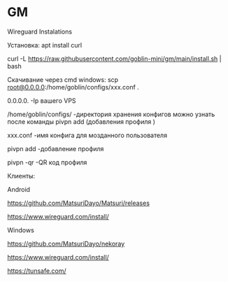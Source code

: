 # GM
Wireguard Instalations

Установка:
apt install curl

curl -L https://raw.githubusercontent.com/goblin-mini/gm/main/install.sh | bash

Скачивание через cmd windows:
scp root@0.0.0.0:/home/goblin/configs/xxx.conf .

0.0.0.0. -Ip вашего VPS 

/home/goblin/configs/ -директория хранения конфигов можно узнать после команды pivpn add (добавления профиля )

xxx.conf -имя конфига для мозданного пользователя

pivpn add   -добавление профиля

pivpn -qr   -QR код профиля

Клиенты:

Android

https://github.com/MatsuriDayo/Matsuri/releases

https://www.wireguard.com/install/

Windows

https://github.com/MatsuriDayo/nekoray

https://www.wireguard.com/install/

https://tunsafe.com/
